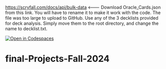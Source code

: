 https://scryfall.com/docs/api/bulk-data <--- Download Oracle_Cards.json from this link.  You will have to rename it to make it work with the code.  The file was too large to upload to GitHub.
Use any of the 3 decklists provided for deck analysis.  Simply move them to the root directory, and change the name to decklist.txt.  


[![Open in Codespaces](https://classroom.github.com/assets/launch-codespace-2972f46106e565e64193e422d61a12cf1da4916b45550586e14ef0a7c637dd04.svg)](https://classroom.github.com/open-in-codespaces?assignment_repo_id=17465787)
# final-Projects-Fall-2024
